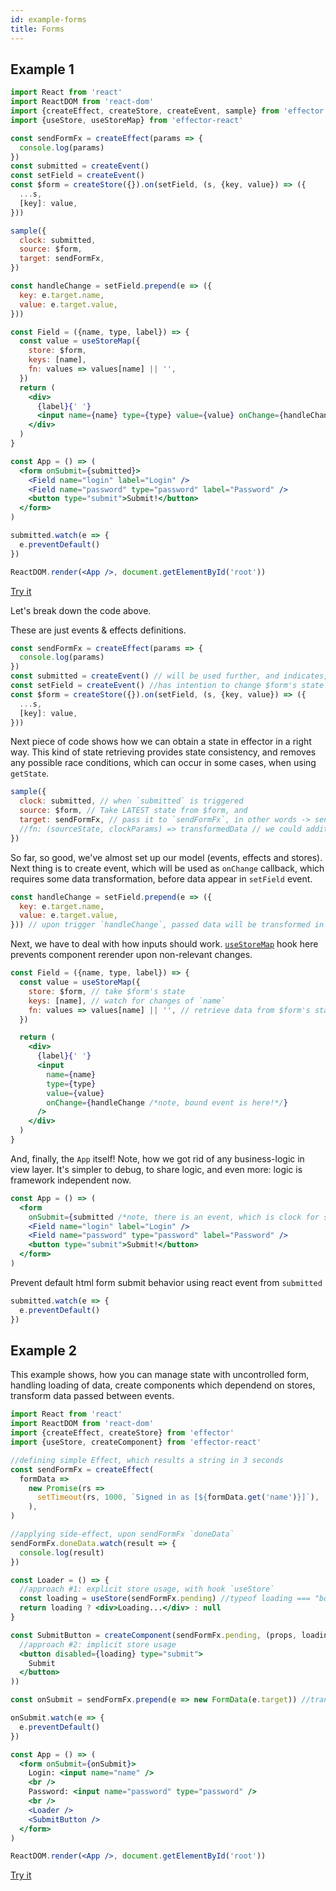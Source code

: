 ```yaml
---
id: example-forms
title: Forms
---
```


## Example 1

```jsx
import React from 'react'
import ReactDOM from 'react-dom'
import {createEffect, createStore, createEvent, sample} from 'effector'
import {useStore, useStoreMap} from 'effector-react'

const sendFormFx = createEffect(params => {
  console.log(params)
})
const submitted = createEvent()
const setField = createEvent()
const $form = createStore({}).on(setField, (s, {key, value}) => ({
  ...s,
  [key]: value,
}))

sample({
  clock: submitted,
  source: $form,
  target: sendFormFx,
})

const handleChange = setField.prepend(e => ({
  key: e.target.name,
  value: e.target.value,
}))

const Field = ({name, type, label}) => {
  const value = useStoreMap({
    store: $form,
    keys: [name],
    fn: values => values[name] || '',
  })
  return (
    <div>
      {label}{' '}
      <input name={name} type={type} value={value} onChange={handleChange} />
    </div>
  )
}

const App = () => (
  <form onSubmit={submitted}>
    <Field name="login" label="Login" />
    <Field name="password" type="password" label="Password" />
    <button type="submit">Submit!</button>
  </form>
)

submitted.watch(e => {
  e.preventDefault()
})

ReactDOM.render(<App />, document.getElementById('root'))
```

[Try it](https://share.effector.dev/G2WBDwZP)

Let's break down the code above.

These are just events & effects definitions.

```js
const sendFormFx = createEffect(params => {
  console.log(params)
})
const submitted = createEvent() // will be used further, and indicates, we have an intention to submit form
const setField = createEvent() //has intention to change $form's state in a way, defined in reducer further
const $form = createStore({}).on(setField, (s, {key, value}) => ({
  ...s,
  [key]: value,
}))
```

Next piece of code shows how we can obtain a state in effector in a right way. This kind of state retrieving provides state consistency, and removes any possible race conditions, which can occur in some cases, when using `getState`.

```js
sample({
  clock: submitted, // when `submitted` is triggered
  source: $form, // Take LATEST state from $form, and
  target: sendFormFx, // pass it to `sendFormFx`, in other words -> sendFormFx(state)
  //fn: (sourceState, clockParams) => transformedData // we could additionally transform data here, but if we need just pass source's value, we may omit this property
})
```

So far, so good, we've almost set up our model (events, effects and stores). Next thing is to create event, which will be used as `onChange` callback, which requires some data transformation, before data appear in `setField` event.

```js
const handleChange = setField.prepend(e => ({
  key: e.target.name,
  value: e.target.value,
})) // upon trigger `handleChange`, passed data will be transformed in a way, described in function above, and returning value will be passed to original `setField` event.
```

Next, we have to deal with how inputs should work. [`useStoreMap`](/api/effector-react/useStoreMap.md) hook here prevents component rerender upon non-relevant changes.

```jsx
const Field = ({name, type, label}) => {
  const value = useStoreMap({
    store: $form, // take $form's state
    keys: [name], // watch for changes of `name`
    fn: values => values[name] || '', // retrieve data from $form's state in this way (note: there will be an error, if undefined is returned)
  })

  return (
    <div>
      {label}{' '}
      <input
        name={name}
        type={type}
        value={value}
        onChange={handleChange /*note, bound event is here!*/}
      />
    </div>
  )
}
```

And, finally, the `App` itself! Note, how we got rid of any business-logic in view layer. It's simpler to debug, to share logic, and even more: logic is framework independent now.

```jsx
const App = () => (
  <form
    onSubmit={submitted /*note, there is an event, which is clock for sample*/}>
    <Field name="login" label="Login" />
    <Field name="password" type="password" label="Password" />
    <button type="submit">Submit!</button>
  </form>
)
```

Prevent default html form submit behavior using react event from `submitted`

```js
submitted.watch(e => {
  e.preventDefault()
})
```

## Example 2

This example shows, how you can manage state with uncontrolled form, handling loading of data, create components which dependend on stores, transform data passed between events.

```jsx
import React from 'react'
import ReactDOM from 'react-dom'
import {createEffect, createStore} from 'effector'
import {useStore, createComponent} from 'effector-react'

//defining simple Effect, which results a string in 3 seconds
const sendFormFx = createEffect(
  formData =>
    new Promise(rs =>
      setTimeout(rs, 1000, `Signed in as [${formData.get('name')}]`),
    ),
)

//applying side-effect, upon sendFormFx `doneData`
sendFormFx.doneData.watch(result => {
  console.log(result)
})

const Loader = () => {
  //approach #1: explicit store usage, with hook `useStore`
  const loading = useStore(sendFormFx.pending) //typeof loading === "boolean"
  return loading ? <div>Loading...</div> : null
}

const SubmitButton = createComponent(sendFormFx.pending, (props, loading) => (
  //approach #2: implicit store usage
  <button disabled={loading} type="submit">
    Submit
  </button>
))

const onSubmit = sendFormFx.prepend(e => new FormData(e.target)) //transforming upcoming data, from DOM Event to FormData

onSubmit.watch(e => {
  e.preventDefault()
})

const App = () => (
  <form onSubmit={onSubmit}>
    Login: <input name="name" />
    <br />
    Password: <input name="password" type="password" />
    <br />
    <Loader />
    <SubmitButton />
  </form>
)

ReactDOM.render(<App />, document.getElementById('root'))
```

[Try it](https://share.effector.dev/yhE6HfCt)
